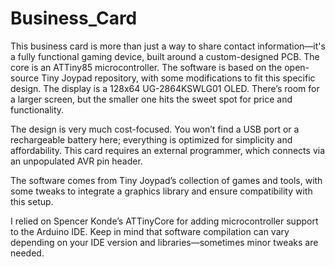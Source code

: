 # Business_Card
This business card is more than just a way to share contact information—it's a fully functional gaming device, built around a custom-designed PCB. The core is an ATTiny85 microcontroller. The software is based on the open-source Tiny Joypad repository, with some modifications to fit this specific design. The display is a 128x64 UG-2864KSWLG01 OLED. There’s room for a larger screen, but the smaller one hits the sweet spot for price and functionality.

The design is very much cost-focused. You won’t find a USB port or a rechargeable battery here; everything is optimized for simplicity and affordability. This card requires an external programmer, which connects via an unpopulated AVR pin header.

The software comes from Tiny Joypad’s collection of games and tools, with some tweaks to integrate a graphics library and ensure compatibility with this setup.

I relied on Spencer Konde’s ATTinyCore for adding microcontroller support to the Arduino IDE. Keep in mind that software compilation can vary depending on your IDE version and libraries—sometimes minor tweaks are needed.
